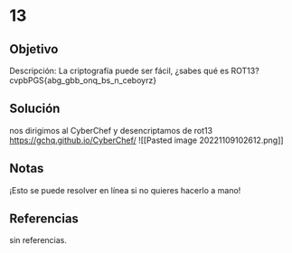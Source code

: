 # 13

## Objetivo 
Descripción:
La criptografía puede ser fácil, ¿sabes qué es ROT13?
cvpbPGS{abg_gbb_onq_bs_n_ceboyrz}
## Solución
nos dirigimos al CyberChef y desencriptamos de rot13
https://gchq.github.io/CyberChef/
![[Pasted image 20221109102612.png]]

## Notas
¡Esto se puede resolver en línea si no quieres hacerlo a mano!

## Referencias
sin referencias.